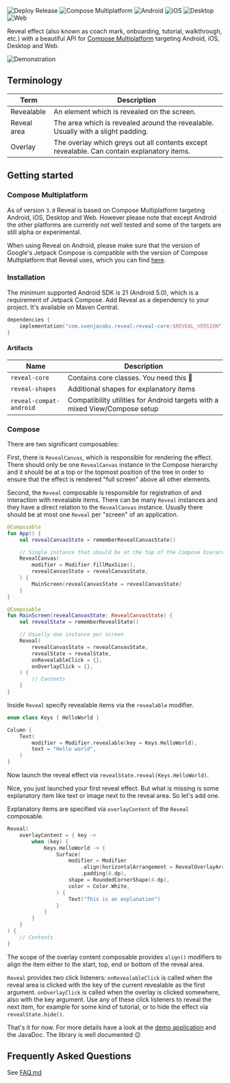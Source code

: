 ![Deploy Release](https://img.shields.io/github/actions/workflow/status/svenjacobs/reveal/deploy-release.yml?label=Deploy%20Release)
![Compose Multiplatform](https://img.shields.io/badge/Compose%20Multiplatform-1.7.3-blue)
![Android](https://img.shields.io/badge/Android-green)
![iOS](https://img.shields.io/badge/iOS-slategray)
![Desktop](https://img.shields.io/badge/Desktop-tomato)
![Web](https://img.shields.io/badge/Web-gold)

Reveal effect (also known as coach mark, onboarding, tutorial, walkthrough, etc.) with a beautiful
API for [Compose Multiplatform](https://www.jetbrains.com/lp/compose-multiplatform/) targeting
Android, iOS, Desktop and Web.

![Demonstration](./assets/demo.gif)

## Terminology

| Term        | Description                                                                                |
|-------------|--------------------------------------------------------------------------------------------|
| Revealable  | An element which is revealed on the screen.                                                |
| Reveal area | The area which is revealed around the revealable. Usually with a slight padding.           |
| Overlay     | The overlay which greys out all contents except revealable. Can contain explanatory items. |

## Getting started

### Compose Multiplatform

As of version `3.0` Reveal is based on Compose Multiplatform targeting Android, iOS, Desktop and
Web. However please note that except Android the other platforms are currently not well tested and
some of the targets are still alpha or experimental.

When using Reveal on Android, please make sure that the version of Google's Jetpack Compose is
compatible with the version of Compose Multiplatform that Reveal uses, which you can
find [here](./gradle/libs.versions.toml#L5).

### Installation

The minimum supported Android SDK is 21 (Android 5.0), which is a requirement of Jetpack Compose.
Add Reveal as a dependency to your project. It's available on Maven Central.

```kotlin
dependencies {
    implementation("com.svenjacobs.reveal:reveal-core:$REVEAL_VERSION")
}
```

#### Artifacts

| Name                    | Description                                                                 |
|-------------------------|-----------------------------------------------------------------------------|
| `reveal-core`           | Contains core classes. You need this 🙂                                     |
| `reveal-shapes`         | Additional shapes for explanatory items                                     |
| `reveal-compat-android` | Compatibility utilities for Android targets with a mixed View/Compose setup |

### Compose

There are two significant composables:

First, there is `RevealCanvas`, which is responsible for rendering the effect. There should only be
one `RevealCanvas` instance in the Compose hierarchy and it should be at a top or the topmost
position of the tree in order to ensure that the effect is rendered "full screen" above all other
elements.

Second, the `Reveal` composable is responsible for registration of and interaction with revealable
items. There can be many `Reveal` instances and they have a direct relation to the `RevealCanvas`
instance. Usually there should be at most one `Reveal` per "screen" of an application.

```kotlin
@Composable
fun App() {
    val revealCanvasState = rememberRevealCanvasState()

    // Single instance that should be at the top of the Compose hierarchy
    RevealCanvas(
        modifier = Modifier.fillMaxSize(),
        revealCanvasState = revealCanvasState,
    ) {
        MainScreen(revealCanvasState = revealCanvasState)
    }
}

@Composable
fun MainScreen(revealCanvasState: RevealCanvasState) {
    val revealState = rememberRevealState()

    // Usually one instance per screen
    Reveal(
        revealCanvasState = revealCanvasState,
        revealState = revealState,
        onRevealableClick = {},
        onOverlayClick = {},
    ) {
        // Contents
    }
}
```

Inside `Reveal` specify revealable items via the `revealable` modifier.

```kotlin
enum class Keys { HelloWorld }

Column {
    Text(
        modifier = Modifier.revealable(key = Keys.HelloWorld),
        text = "Hello world",
    )
}
```

Now launch the reveal effect via `revealState.reveal(Keys.HelloWorld)`.

Nice, you just launched your first reveal effect. But what is missing is some explanatory item like
text or image next to the reveal area. So let's add one.

Explanatory items are specified via `overlayContent` of the `Reveal` composable.

```kotlin
Reveal(
    overlayContent = { key ->
        when (key) {
            Keys.HelloWorld -> {
                Surface(
                    modifier = Modifier
                        .align(horizontalArrangement = RevealOverlayArrangement.Horizontal.Start)
                        .padding(8.dp),
                    shape = RoundedCornerShape(4.dp),
                    color = Color.White,
                ) {
                    Text("This is an explanation")
                }
            }
        }
    }
) {
    // Contents
}
```

The scope of the overlay content composable provides `align()` modifiers to align the item either to
the start, top, end or bottom of the reveal area.

`Reveal` provides two click listeners: `onRevealableClick` is called when the reveal area is clicked
with the key of the current revealable as the first argument. `onOverlayClick` is called when the
overlay is clicked somewhere, also with the key argument. Use any of these click listeners to reveal
the next item, for example for some kind of tutorial, or to hide the effect via
`revealState.hide()`.

That's it for now. For more details have a look at the [demo application](./demo-app) and the
JavaDoc. The library is well documented 😉

## Frequently Asked Questions

See [FAQ.md](FAQ.md)
